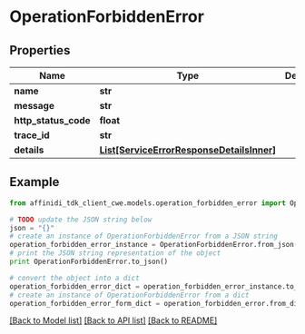 # OperationForbiddenError

## Properties

| Name                 | Type                                                                              | Description | Notes      |
| -------------------- | --------------------------------------------------------------------------------- | ----------- | ---------- |
| **name**             | **str**                                                                           |             |
| **message**          | **str**                                                                           |             |
| **http_status_code** | **float**                                                                         |             |
| **trace_id**         | **str**                                                                           |             |
| **details**          | [**List[ServiceErrorResponseDetailsInner]**](ServiceErrorResponseDetailsInner.md) |             | [optional] |

## Example

```python
from affinidi_tdk_client_cwe.models.operation_forbidden_error import OperationForbiddenError

# TODO update the JSON string below
json = "{}"
# create an instance of OperationForbiddenError from a JSON string
operation_forbidden_error_instance = OperationForbiddenError.from_json(json)
# print the JSON string representation of the object
print OperationForbiddenError.to_json()

# convert the object into a dict
operation_forbidden_error_dict = operation_forbidden_error_instance.to_dict()
# create an instance of OperationForbiddenError from a dict
operation_forbidden_error_form_dict = operation_forbidden_error.from_dict(operation_forbidden_error_dict)
```

[[Back to Model list]](../README.md#documentation-for-models) [[Back to API list]](../README.md#documentation-for-api-endpoints) [[Back to README]](../README.md)
